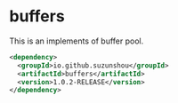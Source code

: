 # buffers
This is an implements of buffer pool.
```xml
<dependency>
  <groupId>io.github.suzunshou</groupId>
  <artifactId>buffers</artifactId>
  <version>1.0.2-RELEASE</version>
</dependency>
```
